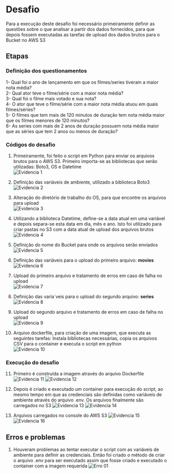 # Desafio
Para a execução deste desafio foi necessário primeiramente definir as questões sobre o que analisar a partir dos dados fornecidos, para que depois fossem executadas as tarefas de upload dos dados brutos para o Bucket no AWS S3

## Etapas

### Definição dos questionamentos

1- Qual foi o ano de lançamento em que os filmes/series tiveram a maior nota média?<br>
2- Qual ator teve o filme/série com a maior nota média?<br>
3- Qual foi o filme mais votado e sua nota?<br>
4- O ator que teve o filme/série com a maior nota média atuou em quais filmes/séries?<br>
5- O filmes que tem mais de 120 minutos de duração tem nota média maior que os filmes menores de 120 minutos?<br>
6- As series com mais de 2 anos de duração possuem nota média maior que as séries que tem 2 anos ou menos de duração?

### Códigos do desafio

1. Primeiramente, foi feito o script em Python para enviar os arquivos brutos para o AWS S3. Primeiro importa-se as bibliotecas que serão utilizadas: Boto3, OS e Datetime<br>
![Evidencia 1](../evidencias/01.png)

2. Definição das variáveis de ambiente, utilizado a biblioteca Boto3<br>
![Evidencia 2](../evidencias/02.png) 

3. Alteração do diretório de trabalho do OS, para que encontre os arquivos para upload<br>
![Evidencia 3](../evidencias/03.png)

4. Utilizando a biblioteca Datetime, define-se a data atual em uma variável e depois separa-se esta data em dia, mês e ano. Isto foi utilizado para criar pastas no S3 com a data atual de upload dos arquivos brutos<br>
![Evidencia 4](../evidencias/04.png)

5. Definição do nome do Bucket para onde os arquivos serão enviados<br>
![Evidencia 5](../evidencias/05.png)

6. Definição das variáveis para o upload do primeiro arquivo: **movies**<br>
![Evidencia 6](../evidencias/06.png)

7. Upload do primeiro arquivo e tratamento de erros em caso de falha no upload<br>
![Evidencia 7](../evidencias/07.png)

8. Definição das varia´veis para o upload do segundo arquivo: **series**<br>
![Evidencia 8](../evidencias/08.png)

9. Upload do segundo arquivo e tratamento de erros em caso de falha no upload<br>
![Evidencia 9](../evidencias/09.png)

10. Arquivo dockerfile, para criação de uma imagem, que executa as seguintes tarefas: Instala bibliotecas necessárias, copia os arquivos CSV para o container e executa o script em python<br>
![Evidencia 10](../evidencias/10.png)

### Execução do desafio

11. Primeiro é construída a imagem através do arquivo Dockerfile
![Evidencia 11](../evidencias/Exec_01.png)
![Evidencia 12](../evidencias/Exec_02.png)

12. Depois é criado e executado um container para execução do script, ao mesmo tempo em que as credenciais são definidas como variáveis de ambiente através do arquivo .env. Os arquivos finalmente são carregados no S3
![Evidencia 13](../evidencias/Exec_03.png)
![Evidencia 14](../evidencias/Exec_04.png)

13. Arquivos carregados no console do AWS S3
![Evidencia 15](../evidencias/Exec_05.png)
![Evidencia 16](../evidencias/Exec_06.png)


## Erros e problemas

1. Houveram problemas ao tentar executar o script com as variáveis de ambiente para definir as credenciais. Então foi criado o método de criar o arquivo .env para ser executado assim que fosse criado e executado o container com a imagem requerida
![Erro 01](../evidencias/Err_01.png)